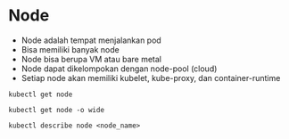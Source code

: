 # Node

- Node adalah tempat menjalankan pod
- Bisa memiliki banyak node
- Node bisa berupa VM atau bare metal
- Node dapat dikelompokan dengan node-pool (cloud)
- Setiap node akan memiliki kubelet, kube-proxy, dan container-runtime

`kubectl get node`

`kubectl get node -o wide`

`kubectl describe node <node_name>`
